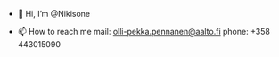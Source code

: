 - 👋 Hi, I’m @Nikisone

- 📫 How to reach me mail: olli-pekka.pennanen@aalto.fi phone: +358 443015090

<!---
Nikisone/Nikisone is a ✨ special ✨ repository because its `README.md` (this file) appears on your GitHub profile.
You can click the Preview link to take a look at your changes.
--->
